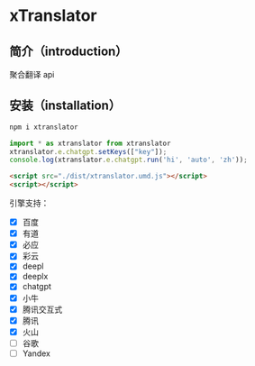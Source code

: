 # xTranslator

## 简介（introduction）

聚合翻译 api

## 安装（installation）

```bash
npm i xtranslator
```

```js
import * as xtranslator from xtranslator
xtranslator.e.chatgpt.setKeys(["key"]);
console.log(xtranslator.e.chatgpt.run('hi', 'auto', 'zh'));
```

```html
<script src="./dist/xtranslator.umd.js"></script>
<script></script>
```

引擎支持：

-   [x] 百度
-   [x] 有道
-   [x] 必应
-   [x] 彩云
-   [x] deepl
-   [x] deeplx
-   [x] chatgpt
-   [x] 小牛
-   [x] 腾讯交互式
-   [x] 腾讯
-   [x] 火山
-   [ ] 谷歌
-   [ ] Yandex
